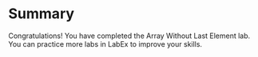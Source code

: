# Summary

Congratulations! You have completed the Array Without Last Element lab. You can practice more labs in LabEx to improve your skills.
